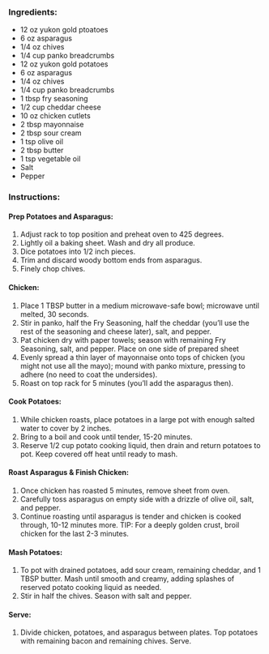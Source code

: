 ### Ingredients:
- 12 oz yukon gold ptoatoes
- 6 oz asparagus
- 1/4 oz chives
- 1/4 cup panko breadcrumbs
- 12 oz yukon gold potatoes
- 6 oz asparagus
- 1/4 oz chives
- 1/4 cup panko breadcrumbs
- 1 tbsp fry seasoning
- 1/2 cup cheddar cheese
- 10 oz chicken cutlets
- 2 tbsp mayonnaise
- 2 tbsp sour cream
- 1 tsp olive oil
- 2 tbsp butter
- 1 tsp vegetable oil
- Salt
- Pepper

### Instructions:
#### Prep Potatoes and Asparagus:
1. Adjust rack to top position and preheat oven to 425 degrees.
2. Lightly oil a baking sheet. Wash and dry all produce.
3. Dice potatoes into 1/2 inch pieces.
4. Trim and discard woody bottom ends from asparagus.
5. Finely chop chives.

#### Chicken:
1. Place 1 TBSP butter in a medium microwave-safe bowl; microwave until melted, 30 seconds.
2. Stir in panko, half the Fry Seasoning, half the cheddar (you’ll use the rest of the seasoning and cheese later), salt, and pepper.
3. Pat chicken dry with paper towels; season with remaining Fry Seasoning, salt, and pepper. Place on one side of prepared sheet
4. Evenly spread a thin layer of mayonnaise onto tops of chicken (you might not use all the mayo); mound with panko mixture, pressing to adhere (no need to coat the undersides).
5. Roast on top rack for 5 minutes (you’ll add the asparagus then).

#### Cook Potatoes:
1. While chicken roasts, place potatoes in a large pot with enough salted water to cover by 2 inches.
2. Bring to a boil and cook until tender, 15-20 minutes.
3. Reserve 1/2 cup potato cooking liquid, then drain and return potatoes to pot. Keep covered off heat until ready to mash.

#### Roast Asparagus & Finish Chicken:
1. Once chicken has roasted 5 minutes, remove sheet from oven.
2. Carefully toss asparagus on empty side with a drizzle of olive oil, salt, and pepper.
3. Continue roasting until asparagus is tender and chicken is cooked through, 10-12 minutes more. TIP: For a deeply golden crust, broil chicken for the last 2-3 minutes.

#### Mash Potatoes:
1. To pot with drained potatoes, add sour cream, remaining cheddar, and 1 TBSP butter. Mash until smooth and creamy, adding splashes of reserved potato cooking liquid as needed.
2. Stir in half the chives. Season with salt and pepper.

#### Serve:
1. Divide chicken, potatoes, and asparagus between plates. Top potatoes with remaining bacon and remaining chives. Serve.

